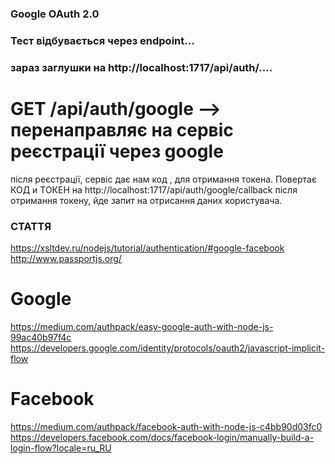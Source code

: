 ### Google OAuth 2.0

### Тест відбувається через endpoint...

### зараз заглушки на http://localhost:1717/api/auth/....

# GET /api/auth/google --> перенаправляє на сервіс реєстрації через google

після реєстрації, сервіс дає нам код , для отримання токена. Повертає КОД и ТОКЕН на http://localhost:1717/api/auth/google/callback
після отримання токену, йде запит на отрисання даних користувача.


### СТАТТЯ

https://xsltdev.ru/nodejs/tutorial/authentication/#google-facebook
http://www.passportjs.org/

# Google

https://medium.com/authpack/easy-google-auth-with-node-js-99ac40b97f4c
https://developers.google.com/identity/protocols/oauth2/javascript-implicit-flow

# Facebook

https://medium.com/authpack/facebook-auth-with-node-js-c4bb90d03fc0
https://developers.facebook.com/docs/facebook-login/manually-build-a-login-flow?locale=ru_RU
